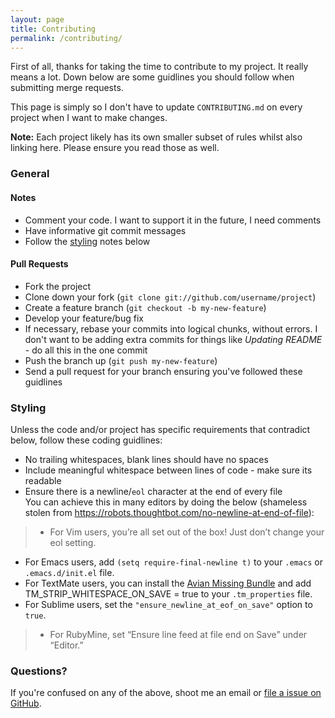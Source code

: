 ```yaml
---
layout: page
title: Contributing
permalink: /contributing/
---
```


First of all, thanks for taking the time to contribute to my project. It really means a lot. Down below are some guidlines you should follow when submitting merge requests.

This page is simply so I don't have to update `CONTRIBUTING.md` on every project when I want to make changes.

**Note:** Each project likely has its own smaller subset of rules whilst also linking here. Please ensure you read those as well.

### General

#### Notes

 * Comment your code. I want to support it in the future, I need comments
 * Have informative git commit messages
 * Follow the [styling](#styling) notes below

#### Pull Requests
 * Fork the project
 * Clone down your fork (`git clone git://github.com/username/project`)
 * Create a feature branch (`git checkout -b my-new-feature`)
 * Develop your feature/bug fix
 * If necessary, rebase your commits into logical chunks, without errors. I don't want to be adding extra commits for things like *Updating README* - do all this in the one commit
 * Push the branch up (`git push my-new-feature`)
 * Send a pull request for your branch ensuring you've followed these guidlines

### Styling

Unless the code and/or project has specific requirements that contradict below, follow these coding guidlines:

 * No trailing whitespaces, blank lines should have no spaces
 * Include meaningful whitespace between lines of code - make sure its readable
 * Ensure there is a newline/`eol` character at the end of every file  
   You can achieve this in many editors by doing the below (shameless stolen from <https://robots.thoughtbot.com/no-newline-at-end-of-file>):

> * For Vim users, you’re all set out of the box! Just don’t change your eol setting.
 * For Emacs users, add `(setq require-final-newline t)` to your `.emacs` or `.emacs.d/init.el` file.
 * For TextMate users, you can install the [Avian Missing Bundle](https://github.com/elia/avian-missing.tmbundle#strip-trailing-whitespace-on-save) and add TM_STRIP_WHITESPACE_ON_SAVE = true to your `.tm_properties` file.
 * For Sublime users, set the `"ensure_newline_at_eof_on_save"` option to `true`.
> * For RubyMine, set “Ensure line feed at file end on Save” under “Editor.”

### Questions?

If you're confused on any of the above, shoot me an email or [file a issue on GitHub](https://github.com/Mooash/mooash.github.io).
